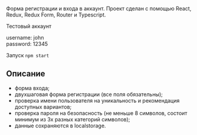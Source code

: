 Форма регистрации и входа в аккаунт. Проект сделан с помощью React, Redux, Redux Form, Router и Typescript.

Тестовый аккаунт

username: john  
password: 12345

Запуск `npm start`

## Описание

* форма входа;
* двухшаговая форма регистрации (все поля обязательны);
* проверка имени пользователя на уникальность и рекомендация доступных вариантов;
* проверка пароля на безопасность (не меньше 8 символов, состоит минимум из 3х разных категорий символов);
* данные сохраняются в localstorage.
